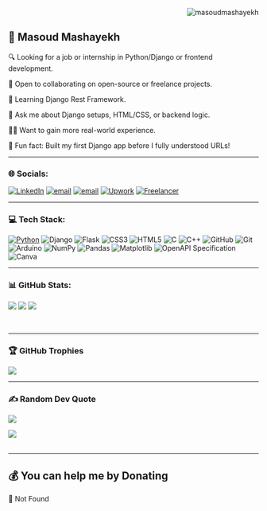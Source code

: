 <p align="right"> <img src="https://komarev.com/ghpvc/?username=masoudmashayekh&label=Profile%20views&color=0e75b6&style=flat" alt="masoudmashayekh" /> </p>

## 💫  Masoud Mashayekh
🔍 Looking for a job or internship in Python/Django or frontend development.

🤝 Open to collaborating on open-source or freelance projects.

🧠 Learning Django Rest Framework.

💬 Ask me about Django setups, HTML/CSS, or backend logic.

🙋‍♂️ Want to gain more real-world experience.

🎯 Fun fact: Built my first Django app before I fully understood URLs!

<hr>

### 🌐 Socials:
[![LinkedIn](https://img.shields.io/badge/LinkedIn-%230077B5.svg?logo=linkedin&logoColor=white)](https://www.linkedin.com/in/masoud-mashayekh-472b57189/) 
[![email](https://img.shields.io/badge/Email-D14836?logo=gmail&logoColor=white)](mailto:masoudmashayekh00@gmail.com) 
[![email](https://img.shields.io/badge/Freelance%20Job-green)](https://www.fiverr.com/masoud_92/create-a-custom-python-automation-script-for-web-scraping-data-entry-api-tasks)
[![Upwork](https://img.shields.io/badge/Upwork-000000?style=for-the-badge&logo=upwork&logoColor=6fda44)](https://www.upwork.com/freelancers/~01c9aaf629073a3185?mp_source=share)
[![Freelancer](https://img.shields.io/badge/Freelancer-000000?style=for-the-badge&logo=freelancer&logoColor=29b2fe)](https://www.freelancer.com/u/MasoudMkh92?frm=MasoudMkh92&sb=t)



<hr>

### 💻 Tech Stack:
[![Python](https://img.shields.io/badge/python-3670A0?style=for-the-badge&logo=python&logoColor=ffdd54)](https://www.python.org/)
![Django](https://img.shields.io/badge/django-%23092E20.svg?style=for-the-badge&logo=django&logoColor=white) 
![Flask](https://img.shields.io/badge/flask-%23000.svg?style=for-the-badge&logo=flask&logoColor=white) 
![CSS3](https://img.shields.io/badge/css3-%231572B6.svg?style=for-the-badge&logo=css3&logoColor=white)
![HTML5](https://img.shields.io/badge/html5-%23E34F26.svg?style=for-the-badge&logo=html5&logoColor=white) 
![C](https://img.shields.io/badge/c-%2300599C.svg?style=for-the-badge&logo=c&logoColor=white)
![C++](https://img.shields.io/badge/c++-%2300599C.svg?style=for-the-badge&logo=c%2B%2B&logoColor=white)
![GitHub](https://img.shields.io/badge/github-%23121011.svg?style=for-the-badge&logo=github&logoColor=white) 
![Git](https://img.shields.io/badge/git-%23F05033.svg?style=for-the-badge&logo=git&logoColor=white) 
![Arduino](https://img.shields.io/badge/-Arduino-00979D?style=for-the-badge&logo=Arduino&logoColor=white) 
![NumPy](https://img.shields.io/badge/numpy-%23013243.svg?style=for-the-badge&logo=numpy&logoColor=white) 
![Pandas](https://img.shields.io/badge/pandas-%23150458.svg?style=for-the-badge&logo=pandas&logoColor=white) 
![Matplotlib](https://img.shields.io/badge/Matplotlib-%23ffffff.svg?style=for-the-badge&logo=Matplotlib&logoColor=black) 
![OpenAPI Specification](https://img.shields.io/badge/openapiinitiative-%23000000.svg?style=for-the-badge&logo=openapiinitiative&logoColor=white) 
![Canva](https://img.shields.io/badge/Canva-%2300C4CC.svg?style=for-the-badge&logo=Canva&logoColor=white) 
<hr>

### 📊 GitHub Stats:
![](https://nirzak-streak-stats.vercel.app/?user=masoudmashayekh&theme=default_repocard&hide_border=true)
![](https://github-readme-stats.vercel.app/api/top-langs/?username=masoudmashayekh&theme=default_repocard&hide_border=true&include_all_commits=true&count_private=false&layout=compact)
![](https://github-readme-stats.vercel.app/api?username=masoudmashayekh&theme=default_repocard&hide_border=true&include_all_commits=true&count_private=false)

<br/>

<hr>

### 🏆 GitHub Trophies
![](https://github-profile-trophy.vercel.app/?username=masoudmashayekh&theme=default_repocard&no-frame=true&no-bg=true&margin-w=4)
<hr>

### ✍️ Random Dev Quote
 
 ![](https://quotes-github-readme.vercel.app/api?type=horizontal&theme=light)

[![](https://visitcount.itsvg.in/api?id=masoudmashayekh&icon=0&color=0)](https://visitcount.itsvg.in)<br><br>

 <hr>
 
## 💰 You can help me by Donating
  🤣 Not Found
  
<!-- Proudly created with GPRM ( https://gprm.itsvg.in ) -->

